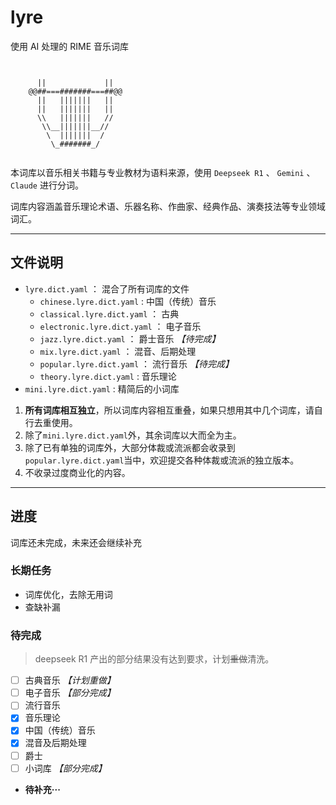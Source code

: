 # lyre

使用 AI 处理的 RIME 音乐词库

```text


      ||             ||
    @@##===#######===##@@
      ||   |||||||   ||
      ||   |||||||   ||
      \\   |||||||   //
       \\__|||||||__//
        \  |||||||  /
         \_#######_/


```

本词库以音乐相关书籍与专业教材为语料来源，使用 `Deepseek R1` 、 `Gemini` 、`Claude` 进行分词。

词库内容涵盖音乐理论术语、乐器名称、作曲家、经典作品、演奏技法等专业领域词汇。

---

## 文件说明

- `lyre.dict.yaml` ： 混合了所有词库的文件
  - `chinese.lyre.dict.yaml` : 中国（传统）音乐
  - `classical.lyre.dict.yaml` ： 古典
  - `electronic.lyre.dict.yaml` ： 电子音乐
  - `jazz.lyre.dict.yaml` ： 爵士音乐 _【待完成】_
  - `mix.lyre.dict.yaml` ： 混音、后期处理
  - `popular.lyre.dict.yaml` ： 流行音乐 _【待完成】_
  - `theory.lyre.dict.yaml` : 音乐理论
- `mini.lyre.dict.yaml` : 精简后的小词库

1. **所有词库相互独立**，所以词库内容相互重叠，如果只想用其中几个词库，请自行去重使用。
2. 除了`mini.lyre.dict.yaml`外，其余词库以大而全为主。
3. 除了已有单独的词库外，大部分体裁或流派都会收录到`popular.lyre.dict.yaml`当中，欢迎提交各种体裁或流派的独立版本。
4. 不收录过度商业化的内容。

---

## 进度

词库还未完成，未来还会继续补充

### 长期任务

- 词库优化，去除无用词
- 查缺补漏

### 待完成

> deepseek R1 产出的部分结果没有达到要求，计划~~重做~~清洗。

- [ ] 古典音乐 _【计划重做】_
- [ ] 电子音乐 _【部分完成】_
- [ ] 流行音乐
- [x] 音乐理论
- [x] 中国（传统）音乐
- [x] 混音及后期处理
- [ ] 爵士
- [ ] 小词库 _【部分完成】_
- **待补充···**
